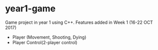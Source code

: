 # year1-game
Game project in year 1 using C++.
Features added in Week 1 (16-22 OCT 2017)
  - Player (Movement, Shooting, Dying)
  - Player Control(2-player control)
